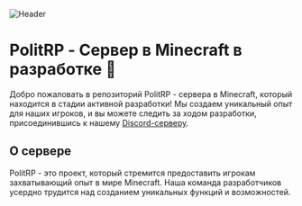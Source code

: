 ![Header](https://capsule-render.vercel.app/api?type=Waving&color=timeGradient&height=200&animation=fadeIn&section=header&text=PolitRP&fontSize=70)

# PolitRP - Сервер в Minecraft в разработке 🚀

Добро пожаловать в репозиторий PolitRP - сервера в Minecraft, который находится в стадии активной разработки! Мы создаем уникальный опыт для наших игроков, и вы можете следить за ходом разработки, присоединившись к нашему [Discord-серверу](https://discord.gg/68Xszw8ZCW).

## О сервере

PolitRP - это проект, который стремится предоставить игрокам захватывающий опыт в мире Minecraft. Наша команда разработчиков усердно трудится над созданием уникальных функций и возможностей.


